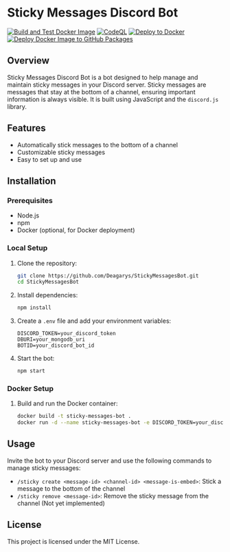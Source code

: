 # Sticky Messages Discord Bot
[![Build and Test Docker Image](https://github.com/Deagarys/StickyMessagesBot/actions/workflows/pr-test.yml/badge.svg)](https://github.com/Deagarys/StickyMessagesBot/actions/workflows/pr-test.yml)
[![CodeQL](https://github.com/Deagarys/StickyMessagesBot/actions/workflows/github-code-scanning/codeql/badge.svg)](https://github.com/Deagarys/StickyMessagesBot/actions/workflows/github-code-scanning/codeql)
[![Deploy to Docker](https://github.com/Deagarys/StickyMessagesBot/actions/workflows/deploy-docker.yml/badge.svg)](https://github.com/Deagarys/StickyMessagesBot/actions/workflows/deploy-docker.yml)
[![Deploy Docker Image to GitHub Packages](https://github.com/Deagarys/StickyMessagesBot/actions/workflows/deploy-git.yml/badge.svg)](https://github.com/Deagarys/StickyMessagesBot/actions/workflows/deploy-git.yml)

## Overview

Sticky Messages Discord Bot is a bot designed to help manage and maintain sticky messages in your Discord server. Sticky messages are messages that stay at the bottom of a channel, ensuring important information is always visible.  It is built using JavaScript and the `discord.js` library.

## Features

- Automatically stick messages to the bottom of a channel
- Customizable sticky messages
- Easy to set up and use

## Installation

### Prerequisites

- Node.js
- npm
- Docker (optional, for Docker deployment)

### Local Setup

1. Clone the repository:
    ```sh
    git clone https://github.com/Deagarys/StickyMessagesBot.git
    cd StickyMessagesBot
    ```

2. Install dependencies:
    ```sh
    npm install
    ```

3. Create a `.env` file and add your environment variables:
    ```env
    DISCORD_TOKEN=your_discord_token
    DBURI=your_mongodb_uri
    BOTID=your_discord_bot_id
    ```

4. Start the bot:
    ```sh
    npm start
    ```

### Docker Setup

1. Build and run the Docker container:
    ```sh
    docker build -t sticky-messages-bot .
    docker run -d --name sticky-messages-bot -e DISCORD_TOKEN=your_discord_token -e DBURI=your_mongodb_uri -e BOTID=your_discord_bot_id sticky-messages-bot
    ```

## Usage

Invite the bot to your Discord server and use the following commands to manage sticky messages:

- `/sticky create <message-id> <channel-id> <message-is-embed>`: Stick a message to the bottom of the channel
- `/sticky remove <message-id>`: Remove the sticky message from the channel (Not yet implemented)

## License

This project is licensed under the MIT License.

